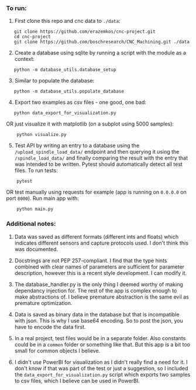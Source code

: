 ### To run:

1. First clone this repo and cnc data to `./data`:

```
   git clone https://github.com/erazemkos/cnc-project.git
   cd cnc-project
   git clone https://github.com/boschresearch/CNC_Machining.git ./data
```

2. Create a database using sqlite by running a script with the module as a context:

```
   python -m database_utils.database_setup
```

3. Similar to populate the database:

```
   python -m database_utils.populate_database
```

4. Export two examples as csv files - one good, one bad:

```
   python data_export_for_visualization.py
```

OR just visualize it with matplotlib (on a subplot using 5000 samples):

```
    python visualize.py
```

5. Test API by writing an entry to a database using the `/upload_spindle_load_data/` endpoint and then querying it
using the `/spindle_load_data/` and finally comparing the result with the entry that was intended to be written. Pytest
should automatically detect all test files. To run tests:

```
    pytest
```

OR test manually using requests for example (app is running on `0.0.0.0` on port `8000`). Run main app with:

```
    python main.py
```

### Additional notes:

1. Data was saved as different formats (different ints and floats) which indicates different sensors and capture protocols used.
I don't think this was documented.

2. Docstrings are not PEP 257-compliant. I find that the type hints combined with clear names of parameters
are sufficient for parameter description, however this is a recent style development. I can modify it.

3. The database_handler.py is the only thing I deemed worthy of making dependancy injection for. The rest of the app is complex enough to
make abstractions of. I believe premature abstraction is the same evil as premature optimization.

4. Data is saved as binary data in the database but that is incompatible with json. This is why I use base64 encoding.
So to post the json, you have to encode the data first.

5. In a real project, test files would be in a separate folder. Also constants could be in a `common` folder or something like that.
But this app is a bit too small for common objects I believe.

6. I didn't use PowerBI for visualization as I didn't really find a need for it. I don't know if that was part of the test or just a suggestion,
so I included the `data_export_for_visualization.py` script which exports two samples to csv files, which I believe can be used in PowerBI.

